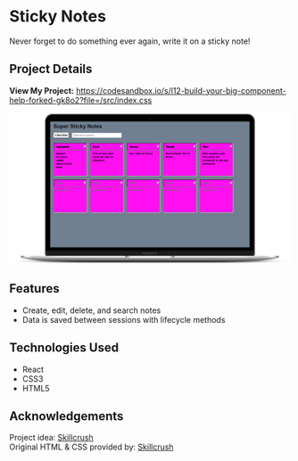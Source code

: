 # Sticky Notes

Never forget to do something ever again, write it on a sticky note!

## Project Details

**View My Project:** https://codesandbox.io/s/l12-build-your-big-component-help-forked-gk8o2?file=/src/index.css

![Sticky Notes Screenshot](https://github.com/e-gunn/sticky-notes/blob/main/screenshot.png)

## Features

- Create, edit, delete, and search notes
- Data is saved between sessions with lifecycle methods

## Technologies Used

- React
- CSS3
- HTML5

## Acknowledgements

Project idea: [Skillcrush](https://skillcrush.com)<br>
Original HTML & CSS provided by: [Skillcrush](https://skillcrush.com)
